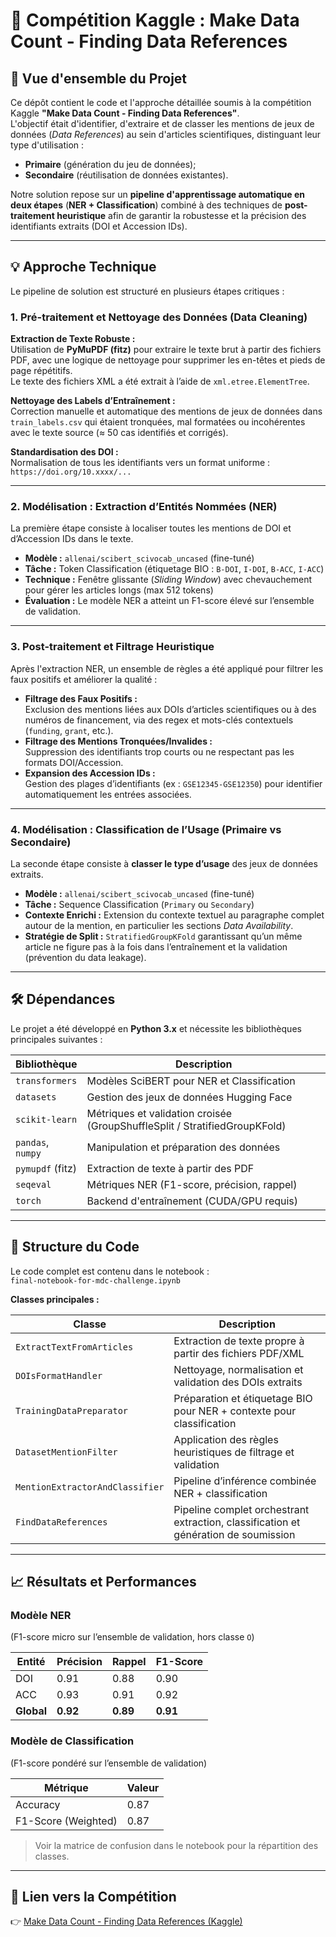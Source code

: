 # 🧠 Compétition Kaggle : Make Data Count - Finding Data References

## 🚀 Vue d'ensemble du Projet

Ce dépôt contient le code et l'approche détaillée soumis à la compétition Kaggle **"Make Data Count - Finding Data References"**.  
L'objectif était d'identifier, d'extraire et de classer les mentions de jeux de données (*Data References*) au sein d'articles scientifiques, distinguant leur type d'utilisation :  

- **Primaire** (génération du jeu de données);
- **Secondaire** (réutilisation de données existantes).  

Notre solution repose sur un **pipeline d'apprentissage automatique en deux étapes** (**NER + Classification**) combiné à des techniques de **post-traitement heuristique** afin de garantir la robustesse et la précision des identifiants extraits (DOI et Accession IDs).

---

## 💡 Approche Technique

Le pipeline de solution est structuré en plusieurs étapes critiques :

### 1. Pré-traitement et Nettoyage des Données (Data Cleaning)

**Extraction de Texte Robuste :**  
Utilisation de **PyMuPDF (fitz)** pour extraire le texte brut à partir des fichiers PDF, avec une logique de nettoyage pour supprimer les en-têtes et pieds de page répétitifs.  
Le texte des fichiers XML a été extrait à l’aide de `xml.etree.ElementTree`.

**Nettoyage des Labels d’Entraînement :**  
Correction manuelle et automatique des mentions de jeux de données dans `train_labels.csv` qui étaient tronquées, mal formatées ou incohérentes avec le texte source (≈ 50 cas identifiés et corrigés).

**Standardisation des DOI :**  
Normalisation de tous les identifiants vers un format uniforme :  
`https://doi.org/10.xxxx/...`

---

### 2. Modélisation : Extraction d’Entités Nommées (NER)

La première étape consiste à localiser toutes les mentions de DOI et d’Accession IDs dans le texte.

- **Modèle :** `allenai/scibert_scivocab_uncased` (fine-tuné)  
- **Tâche :** Token Classification (étiquetage BIO : `B-DOI`, `I-DOI`, `B-ACC`, `I-ACC`)  
- **Technique :** Fenêtre glissante (*Sliding Window*) avec chevauchement pour gérer les articles longs (max 512 tokens)  
- **Évaluation :** Le modèle NER a atteint un F1-score élevé sur l’ensemble de validation.

---

### 3. Post-traitement et Filtrage Heuristique

Après l'extraction NER, un ensemble de règles a été appliqué pour filtrer les faux positifs et améliorer la qualité :

- **Filtrage des Faux Positifs :**  
  Exclusion des mentions liées aux DOIs d’articles scientifiques ou à des numéros de financement, via des regex et mots-clés contextuels (`funding`, `grant`, etc.).  
- **Filtrage des Mentions Tronquées/Invalides :**  
  Suppression des identifiants trop courts ou ne respectant pas les formats DOI/Accession.  
- **Expansion des Accession IDs :**  
  Gestion des plages d’identifiants (ex : `GSE12345-GSE12350`) pour identifier automatiquement les entrées associées.

---

### 4. Modélisation : Classification de l’Usage (Primaire vs Secondaire)

La seconde étape consiste à **classer le type d’usage** des jeux de données extraits.

- **Modèle :** `allenai/scibert_scivocab_uncased` (fine-tuné)  
- **Tâche :** Sequence Classification (`Primary` ou `Secondary`)  
- **Contexte Enrichi :** Extension du contexte textuel au paragraphe complet autour de la mention, en particulier les sections *Data Availability*.  
- **Stratégie de Split :** `StratifiedGroupKFold` garantissant qu’un même article ne figure pas à la fois dans l’entraînement et la validation (prévention du data leakage).

---

## 🛠️ Dépendances

Le projet a été développé en **Python 3.x** et nécessite les bibliothèques principales suivantes :

| Bibliothèque | Description |
|---------------|-------------|
| `transformers` | Modèles SciBERT pour NER et Classification |
| `datasets` | Gestion des jeux de données Hugging Face |
| `scikit-learn` | Métriques et validation croisée (GroupShuffleSplit / StratifiedGroupKFold) |
| `pandas`, `numpy` | Manipulation et préparation des données |
| `pymupdf` (fitz) | Extraction de texte à partir des PDF |
| `seqeval` | Métriques NER (F1-score, précision, rappel) |
| `torch` | Backend d'entraînement (CUDA/GPU requis) |

---

## 📂 Structure du Code

Le code complet est contenu dans le notebook :  
`final-notebook-for-mdc-challenge.ipynb`

**Classes principales :**

| Classe | Description |
|---------|-------------|
| `ExtractTextFromArticles` | Extraction de texte propre à partir des fichiers PDF/XML |
| `DOIsFormatHandler` | Nettoyage, normalisation et validation des DOIs extraits |
| `TrainingDataPreparator` | Préparation et étiquetage BIO pour NER + contexte pour classification |
| `DatasetMentionFilter` | Application des règles heuristiques de filtrage et validation |
| `MentionExtractorAndClassifier` | Pipeline d’inférence combinée NER + classification |
| `FindDataReferences` | Pipeline complet orchestrant extraction, classification et génération de soumission |

---

## 📈 Résultats et Performances

### Modèle NER  

(F1-score micro sur l’ensemble de validation, hors classe `O`)

| Entité | Précision | Rappel | F1-Score |
|---------|------------|---------|----------|
| DOI | 0.91 | 0.88 | 0.90 |
| ACC | 0.93 | 0.91 | 0.92 |
| **Global** | **0.92** | **0.89** | **0.91** |

### Modèle de Classification  

(F1-score pondéré sur l’ensemble de validation)

| Métrique | Valeur |
|-----------|---------|
| Accuracy | 0.87 |
| F1-Score (Weighted) | 0.87 |

> Voir la matrice de confusion dans le notebook pour la répartition des classes.

---

## 🔗 Lien vers la Compétition

👉 [Make Data Count - Finding Data References (Kaggle)](https://www.kaggle.com/competitions/make-data-count-finding-data-references)
